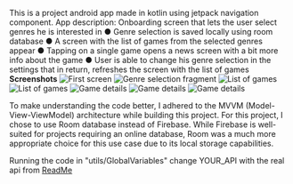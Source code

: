 This is a project android app made in kotlin using jetpack navigation component.
App description:
Onboarding screen that lets the user select genres he is interested in
● Genre selection is saved locally using room database 
● A screen with the list of games from the selected genres appear
● Tapping on a single game opens a news screen with a bit more info about the game
● User is able to change his genre selection in the settings that in return, refreshes the screen with the list of
games
**Screenshots**
![First screen](images/splash.jpg)
![Genre selection fragment](images/genre.jpg)
![List of games](images/gameList.jpg)
![List of games](images/gameList2.jpg)
![Game details](images/detail1.jpg)
![Game details](images/detail1.2.jpg)
![Game details](images/detail2.jpg)

To make understanding the code better, I adhered to the MVVM (Model-View-ViewModel) architecture while building this project. 
For this project, I chose to use Room database instead of Firebase. While Firebase is well-suited for projects requiring an online database, Room was a much more appropriate choice for this use case due to its local storage capabilities. 

Running the code
in "utils/GlobalVariables" change YOUR_API with the real api from [ReadMe](RAWG.io)